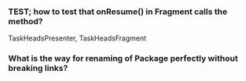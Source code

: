 ### TEST; how to test that onResume() in Fragment calls the method? 
TaskHeadsPresenter, TaskHeadsFragment

### What is the way for renaming of Package perfectly without breaking links?
